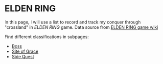 # ELDEN RING

In this page, I will use a list to record and track my conquer through "crossland" in *ELDEN RING* game. Data source from [ELDEN RING game wiki](https://eldenring.wiki.fextralife.com/Elden+Ring+Wiki)

Find different classifications in subpages:

- [Boss](elden_ring/boss.md)
- [Site of Grace](elden_ring/grace.md)
- [Side Quest](elden_ring/side_quest.md)

